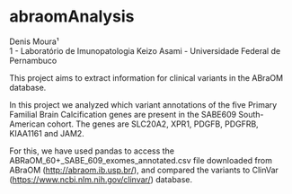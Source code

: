 # abraomAnalysis

Denis Moura¹<br>
1 - Laboratório de Imunopatologia Keizo Asami - Universidade Federal de Pernambuco

This project aims to extract information for clinical variants in the ABraOM database.

In this project we analyzed which variant annotations of the five Primary Familial Brain Calcification genes are present in the  SABE609 South-American cohort. The genes are SLC20A2, XPR1, PDGFB, PDGFRB, KIAA1161 and JAM2.

For this, we have used pandas to access the ABRaOM_60+_SABE_609_exomes_annotated.csv file downloaded from ABraOM (http://abraom.ib.usp.br/), and compared the variants to ClinVar (https://www.ncbi.nlm.nih.gov/clinvar/) database.
